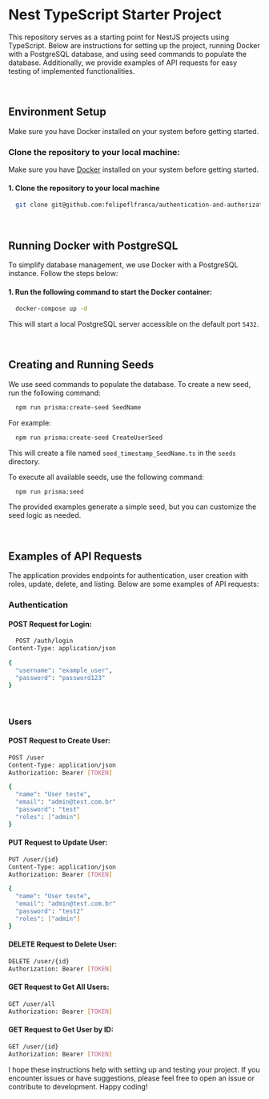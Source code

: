 # Nest TypeScript Starter Project

This repository serves as a starting point for NestJS projects using TypeScript. Below are instructions for setting up the project, running Docker with a PostgreSQL database, and using seed commands to populate the database. Additionally, we provide examples of API requests for easy testing of implemented functionalities.

<br><p>
## Environment Setup

Make sure you have Docker installed on your system before getting started.

### Clone the repository to your local machine:
Make sure you have <a href="https://www.docker.com/get-started/" target="_blank">Docker</a> installed on your system before getting started.

#### 1. Clone the repository to your local machine
```bash
  git clone git@github.com:felipeflfranca/authentication-and-authorization-using-JWT-Nest.js.git
```
</p>


<br><p>
## Running Docker with PostgreSQL

To simplify database management, we use Docker with a PostgreSQL instance. Follow the steps below:

#### 1. Run the following command to start the Docker container:
```bash
  docker-compose up -d
```

This will start a local PostgreSQL server accessible on the default port `5432`.
</p>


<br><p>
## Creating and Running Seeds

We use seed commands to populate the database. To create a new seed, run the following command:

```bash
  npm run prisma:create-seed SeedName
```

For example:

```bash
  npm run prisma:create-seed CreateUserSeed
```

This will create a file named `seed_timestamp_SeedName.ts` in the `seeds` directory.

To execute all available seeds, use the following command:

```bash
  npm run prisma:seed
```
The provided examples generate a simple seed, but you can customize the seed logic as needed.
</p>


<br><p>
## Examples of API Requests

The application provides endpoints for authentication, user creation with roles, update, delete, and listing. Below are some examples of API requests:

### Authentication
#### POST Request for Login:

```bash
  POST /auth/login
Content-Type: application/json

{
  "username": "example_user",
  "password": "password123"
}
```
</p>


<br><p>

### Users
#### POST Request to Create User:

```bash
POST /user
Content-Type: application/json
Authorization: Bearer [TOKEN]

{
  "name": "User teste",
  "email": "admin@test.com.br"
  "password": "test"
  "roles": ["admin"]
}
```
</p>

<p>

#### PUT Request to Update User:

```bash
PUT /user/{id}
Content-Type: application/json
Authorization: Bearer [TOKEN]

{
  "name": "User teste",
  "email": "admin@test.com.br"
  "password": "test2"
  "roles": ["admin"]
}

```
</p>

<p>

#### DELETE Request to Delete User:


```bash
DELETE /user/{id}
Authorization: Bearer [TOKEN]
```
</p>

<p>

#### GET Request to Get All Users:

```bash
GET /user/all
Authorization: Bearer [TOKEN]
```
</p>

<p>

#### GET Request to Get User by ID:

```bash
GET /user/{id}
Authorization: Bearer [TOKEN]
```
</p>

I hope these instructions help with setting up and testing your project. If you encounter issues or have suggestions, please feel free to open an issue or contribute to development. Happy coding!
